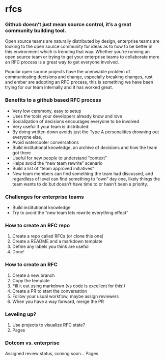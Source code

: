 # rfcs

### Github doesn’t just mean source control, it’s a great community building tool.

Open source teams are naturally distributed by design, enterprise teams are looking to the open source community for ideas as to how to be better in this environment which is trending that way. Whether you're running an open source team or trying to get your enterprise teams to collaborate more an RFC process is a great way to get everyone involved.

Popular open source projects have the unenviable problem of communicating decisions and change, especially breaking changes, rust and ember are adopting an RFC process, this is something we have been trying for our team internally and it has worked great.

### Benefits to a github based RFC process

* Very low ceremony, easy to setup
* Uses the tools your developers already know and love
* Socialization of decisions encourages everyone to be involved
* Very useful if your team is distributed
* By doing written down avoids just the Type A personalities drowning out everyone else, <anecdote>
* Avoid watercooler conversations
* Build institutional knowledge, an archive of decisions and how the team got there
* Useful for new people to understand “context”
* Helps avoid the “new team rewrite” scenario
* Build a list of “team approved initiatives”
* New team members can find something the team had discussed, and regardless of level can find something to “own” day one, likely things the team wants to do but doesn’t have time to or hasn’t been a priority. 

### Challenges for enterprise teams

* Build institutional knowledge
* Try to avoid the “new team lets rewrite everything effect”

### How to create an RFC repo

1. Create a repo called RFCs (or clone this one)
1. Create a README and a markdown template
1. Define any labels you think are useful
1. Done!

### How to create an RFC

1. Create a new branch
1. Copy the template
1. Fill it out using markdown (vs code is excellent for this!)
1. Create a PR to start the conversation
1. Follow your usual workflow, maybe assign reviewers
1. When you have a way forward, merge the PR

### Leveling up?

1. Use projects to visualize RFC state?
1. Pages

### Dotcom vs. enterprise

Assigned review status, coming soon…
Pages
